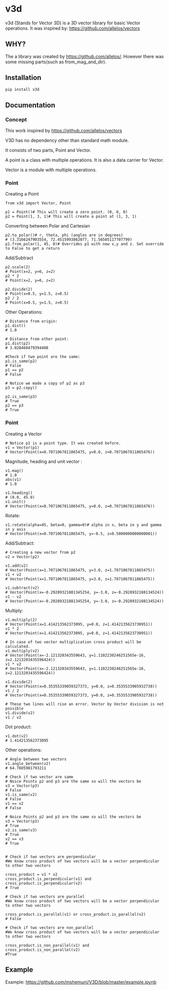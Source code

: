 # v3d
v3d (Stands for Vector 3D) is a 3D vector library for basic Vector operations.
It was inspired by: https://github.com/allelos/vectors

## WHY?
The a library was created by https://github.com/allelos/. However there was some missing parts(such as from_mag_and_dir).

## Installation

```bash
pip install v3d
```
## Documentation
### Concept
This work inspired by https://github.com/allelos/vectors

V3D has no dependency other than standard math module.

It consists of two parts, Point and Vector.

A point is a class with multiple operations. It is also a data carrier for Vector.

Vector is a module with multiple operations.

### Point
Creating a Point
```python3
from v3d import Vector, Point

p1 = Point()# This will create a zero point. (0, 0, 0)
p2 = Point(1, 3, 1)# This will create a point at (1, 3, 1)
```
Converting between Polar and Cartesian
```python3
p2.to_polar()# r, theta, phi (angles are in degrees)
# (3.3166247903554, 72.4515993862077, 71.56505117707799)
p1.from_polar(1, 45, 0)# Overrides p1 with new x,y and z. Set override to False to get a return
```
Add/Subtract
```python3
p2.scale(2)
# Point(x=2, y=6, z=2)
p2 * 2
# Point(x=2, y=6, z=2)

p2.divide(2)
# Point(x=0.5, y=1.5, z=0.5)
p2 / 2
# Point(x=0.5, y=1.5, z=0.5)
```
Other Operations:

```python3
# Distance from origin:
p1.dist()
# 1.0

# Distance from other point:
p1.dist(p2)
# 3.028460479394408

#Check if two point are the same:
p1.is_same(p2)
# False
p1 == p2
# False

# Notice we made a copy of p2 as p3
p3 = p2.copy()

p2.is_same(p3)
# True
p2 == p3
# True
```
### Point
Creating a Vector
```python3
# Notice p1 is a point type. It was created before.
v1 = Vector(p1)
# Vector(Point(x=0.7071067811865475, y=0.0, z=0.7071067811865476))
```

Magnitude, heading and unit vector :
```python3
v1.mag()
# 1.0
abs(v1)
# 1.0

v1.heading()
# (0.0, 45.0)
v1.unit()
# Vector(Point(x=0.7071067811865475, y=0.0, z=0.7071067811865476))
```
Rotate:
```python3
v1.rotate(alpha=45, beta=0, gamma=0)# alpha in x, beta in y and gamma in y axis
# Vector(Point(x=0.7071067811865475, y=-0.5, z=0.5000000000000001))
```
Add/Subtract:
```python3
# Creating a new vector from p2
v2 = Vector(p2)

v1.add(v2)
# Vector(Point(x=1.7071067811865475, y=3.0, z=1.7071067811865475))
v1 + v2
# Vector(Point(x=1.7071067811865475, y=3.0, z=1.7071067811865475))

v1.subtract(v2)
# Vector(Point(x=-0.29289321881345254, y=-3.0, z=-0.2928932188134524))
v1 - v2
# Vector(Point(x=-0.29289321881345254, y=-3.0, z=-0.2928932188134524))
```
Multiply:
```python3
v1.multiply(2)
# Vector(Point(x=1.414213562373095, y=0.0, z=1.4142135623730951))
v1 * 2
# Vector(Point(x=1.414213562373095, y=0.0, z=1.4142135623730951))

# In case of two vector multiplication cross product will be calculated.
v1.multiply(v2)
# Vector(Point(x=-2.121320343559643, y=1.1102230246251565e-16, z=2.1213203435596424))
v1 * v2
# Vector(Point(x=-2.121320343559643, y=1.1102230246251565e-16, z=2.1213203435596424))

v1.divide(2)
# Vector(Point(x=0.35355339059327373, y=0.0, z=0.3535533905932738))
v1 / 2
# Vector(Point(x=0.35355339059327373, y=0.0, z=0.3535533905932738))

# These two lines will rise an error. Vector by Vector division is not possible
v1.divide(v2)
v1 / v2
```

Dot product:
```python3
v1.dot(v2)
# 1.414213562373095
```
Other operations:
```python3
# Angle between two vectors
v1.angle_between(v2)
# 64.7605981793211

# Check if two vector are same
# Noice Points p2 and p3 are the same so will the vectors be
v3 = Vector(p3)
# False
v1.is_same(v2)
# False
v1 == v2
# False

# Noice Points p2 and p3 are the same so will the vectors be
v3 = Vector(p3)
# True
v2.is_same(v3)
# True
v2 == v3
# True


# Check if two vectors are perpendicular
#We know cross product of two vectors will be a vector perpendicular to other two vectors

cross_product = v1 * v2
cross_product.is_perpendicular(v1) and cross_product.is_perpendicular(v2)
# True

# Check if two vectors are parallel
#We know cross product of two vectors will be a vector perpendicular to other two vectors

cross_product.is_parallel(v1) or cross_product.is_parallel(v2)
# False

# Check if two vectors are non_parallel
#We know cross product of two vectors will be a vector perpendicular to other two vectors

cross_product.is_non_parallel(v1) and cross_product.is_non_parallel(v2)
#True

```

## Example

Example: https://github.com/mshemuni/V3D/blob/master/example.ipynb
